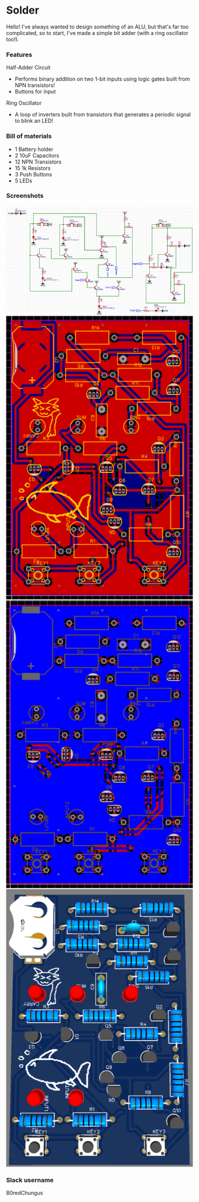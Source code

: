 # Solder

Hello! I've always wanted to design something of an ALU, but that's far too complicated, so to start, I've made a simple bit adder (with a ring oscillator too!).

### Features
Half-Adder Circuit
- Performs binary addition on two 1-bit inputs using logic gates built from NPN transistors!
- Buttons for input

Ring Oscillator
- A loop of inverters built from transistors that generates a periodic signal to blink an LED!

### Bill of materials 
- 1 Battery holder
- 2 10uF Capacitors
- 12 NPN Transistors
- 15 1k Resistors
- 3 Push Buttons
- 5 LEDs

### Screenshots
<img width="600" alt="Schematic" src="https://github.com/B0redChonker/Solder/blob/main/screenshots/Screenshot%202025-05-29%20171703.png"/>
<img width="600" alt="PCB Front" src="https://github.com/B0redChonker/Solder/blob/main/screenshots/Screenshot%202025-05-29%20171623.png"/>
<img width="600" alt="PCB Back" src="https://github.com/B0redChonker/Solder/blob/main/screenshots/Screenshot%202025-05-29%20171636.png"/>
<img width="600" alt="3D View" src="https://github.com/B0redChonker/Solder/blob/main/screenshots/Screenshot%202025-05-29%20171643.png"/>

### Slack username
B0redChungus
